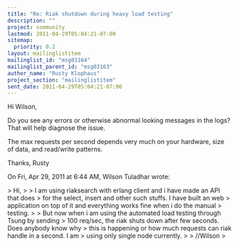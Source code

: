 ```yaml
---
title: "Re: Riak shutdown during heavy load testing"
description: ""
project: community
lastmod: 2011-04-29T05:04:21-07:00
sitemap:
  priority: 0.2
layout: mailinglistitem
mailinglist_id: "msg03164"
mailinglist_parent_id: "msg03163"
author_name: "Rusty Klophaus"
project_section: "mailinglistitem"
sent_date: 2011-04-29T05:04:21-07:00
---
```



Hi Wilson,

Do you see any errors or otherwise abnormal looking messages in the logs?
That will help diagnose the issue.

The max requests per second depends very much on your hardware, size of
data, and read/write patterns.

Thanks,
Rusty

On Fri, Apr 29, 2011 at 6:44 AM, Wilson Tuladhar wrote:

&gt; Hi,
&gt;
&gt; I am using riaksearch with erlang client and i have made an API that does
&gt; for the select, insert and other such stuffs. I have built an web
&gt; application on top of it and everything works fine when i do the manual
&gt; testing.
&gt;
&gt; But now when i am using the automated load testing through Tsung by sending
&gt; 100 req/sec, the riak shuts down after few seconds. Does anybody know why
&gt; this is happening or how much requests can riak handle in a second. I am
&gt; using only single node currently.
&gt;
&gt; //Wilson
&gt;


